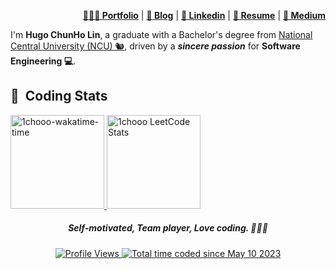 <div align="right">
    <p>
        <a href="https://1chooo.com" target="_blank"><b>👨🏻‍💻 Portfolio</b></a> |
        <a href="https://blog.1chooo.com" target="_blank"><b>📓 Blog</b></a> |
        <a href="https://1chooo.com/cv.pdf" target="_blank"><b>🧳 Linkedin</b></a> |
        <a href="https://1chooo.com/cv.pdf" target="_blank"><b>📜 Resume</b></a> |
        <a href="https://medium.com/@1chooo" target="_blank"><b>📠 Medium</b></a> 
    </p>
</div>

I'm **Hugo ChunHo Lin**, a graduate with a Bachelor's degree from [National Central University (NCU) 🐿️](https://www.ncu.edu.tw/), driven by a ***sincere passion*** for **Software Engineering 💻**.

<!-- ## 🛠 &nbsp;Tech Stack -->

<!-- <p align="left">
	<a href="https://skillicons.dev">
		<img src="https://skillicons.dev/icons?i=py,java,cpp,go,ts,md,bash,latex" />
	</a>
</p> -->
<!-- <p align="left">
	<a href="https://skillicons.dev">
		<img src="https://skillicons.dev/icons?i=linux,aws,fastapi,react,nextjs,flask,docker,githubactions" />
	</a>
</p> -->

## 📇 &nbsp;Coding Stats

<p align="left">
	<a href="https://wakatime.com/@1chooo">
		<img 
			height="150px" 
			src="https://github-readme-stats-1chooo.vercel.app/api/wakatime?username=1chooo&layout=compact&langs_count=8&theme=nord"
			alt="1chooo-wakatime-time" />
	</a>
	<!-- <a href="https://leetcode.com/u/1chooo/">
		<img 
		height="160px" 
		src="https://leetcard.jacoblin.cool/1chooo?theme=nord"
		alt="1chooo LeetCode Stats" />
	</a> -->
	<a href="https://github.com/1chooo/1chooo.com">
		<img 
		height="150px" 
		src="https://github-readme-stats-1chooo.vercel.app/api/pin/?username=1chooo&repo=1chooo.com&theme=nord"
		alt="1chooo LeetCode Stats" />
	</a>
</p>

<div align="center">
	<h5>Self-motivated, Team player,
	Love coding. 👨🏻‍💻</h5>
	<a 
		href="https://github.com/antonkomarev/github-profile-views-counter" target="_blank">
		<img 
			src="https://komarev.com/ghpvc/?username=1chooo&style=for-the-badge" 
			alt="Profile Views"/>
	</a>
	<a 
		href="https://wakatime.com/@de962691-c66a-4501-860f-eb122ac6ea13" 
		target="_blank">
		<img 
			src="https://wakatime.com/badge/user/de962691-c66a-4501-860f-eb122ac6ea13.svg?style=for-the-badge" 
			alt="Total time coded since May 10 2023" />
	</a>
</div>
